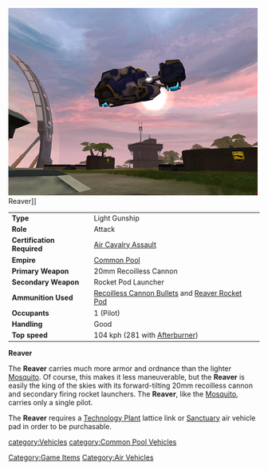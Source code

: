 ![](images/PSScreenShot0259.jpg "fig:PSScreenShot0259.jpg") Reaver\]\]

|                            |                                                                                                                               |
| -------------------------- | ----------------------------------------------------------------------------------------------------------------------------- |
| **Type**                   | Light Gunship                                                                                                                 |
| **Role**                   | Attack                                                                                                                        |
| **Certification Required** | [Air Cavalry Assault](../certifications/Air_Cavalry_Assault.md)                                                                      |
| **Empire**                 | [Common Pool](../terminology/Common_Pool.md)                                                                                      |
| **Primary Weapon**         | 20mm Recoilless Cannon                                                                                                        |
| **Secondary Weapon**       | Rocket Pod Launcher                                                                                                           |
| **Ammunition Used**        | [Recoilless Cannon Bullets](../ammunition/Recoilless_Cannon_Bullets.md) and [Reaver Rocket Pod](ammunition/Reaver_Rocket_Pod.md) |
| **Occupants**              | 1 (Pilot)                                                                                                                     |
| **Handling**               | Good                                                                                                                          |
| **Top speed**              | 104 kph (281 with [Afterburner](../terminology/Afterburner.md))                                                                   |

**Reaver**

The **Reaver** carries much more armor and ordnance than the lighter
[Mosquito](Mosquito.md). Of course, this makes it less
maneuverable, but the **Reaver** is easily the king of the skies with
its forward-tilting 20mm recoilless cannon and secondary firing rocket
launchers. The **Reaver**, like the [Mosquito](Mosquito.md),
carries only a single pilot.

The **Reaver** requires a [Technology
Plant](../locations/Technology_Plant.md) lattice link or
[Sanctuary](../locations/Sanctuary.md) air vehicle pad in order to be
purchasable.

[category:Vehicles](category:Vehicles.md) [category:Common Pool
Vehicles](category:Common_Pool_Vehicles.md)

[Category:Game Items](Category:Game_Items.md) [Category:Air
Vehicles](Category:Air_Vehicles.md)
